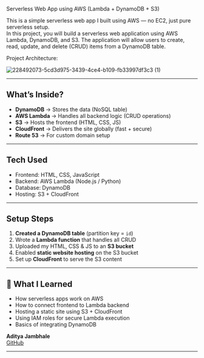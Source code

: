 Serverless Web App using AWS (Lambda + DynamoDB + S3)

This is a simple serverless web app I built using AWS — no EC2, just pure serverless setup.  
In this project, you will build a serverless web application using AWS Lambda, DynamoDB, and S3. The application will allow users to create, read, update, and delete (CRUD) items from a DynamoDB table.



Project Architecture:

![228492073-5cd3d975-3439-4ce4-b109-fb33997df3c3 (1)](https://github.com/user-attachments/assets/5b1eabaa-a933-4bf7-87e2-e035d23d7d00)




---

## What’s Inside?

- **DynamoDB** → Stores the data (NoSQL table)
- **AWS Lambda** → Handles all backend logic (CRUD operations)
- **S3** → Hosts the frontend (HTML, CSS, JS)
- **CloudFront** → Delivers the site globally (fast + secure)
- **Route 53** → For custom domain setup
---

## Tech Used

- Frontend: HTML, CSS, JavaScript
- Backend: AWS Lambda (Node.js / Python)
- Database: DynamoDB
- Hosting: S3 + CloudFront

---

## Setup Steps

1. **Created a DynamoDB table** (partition key = `id`)
2. Wrote a **Lambda function** that handles all CRUD
3. Uploaded my HTML, CSS & JS to an **S3 bucket**
4. Enabled **static website hosting** on the S3 bucket
5. Set up **CloudFront** to serve the S3 content


---



## 🧠 What I Learned

- How serverless apps work on AWS
- How to connect frontend to Lambda backend
- Hosting a static site using S3 + CloudFront
- Using IAM roles for secure Lambda execution
- Basics of integrating DynamoDB


**Aditya Jambhale**  
[GitHub](https://github.com/adityajambhale)

---
